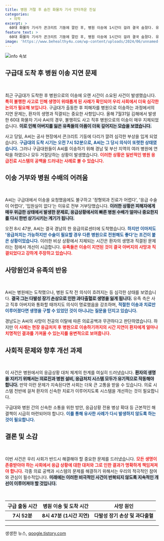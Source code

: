 ```yaml
---
title: 병원 거절 후 숨진 화물차 기사 안타까운 진실
categories:
  - 의학
excerpt: >
  60대 화물차 기사가 콘크리트 기둥에 깔린 후, 병원 이송에 1시간이 걸려 결국 숨졌다. 유족은 병원 10곳의 거부로 생명이 끊어졌다고 주장하며 안타까운 사연을 전했다. 과연 응급의료 체계의 문제는 어디에 있을까?
feature_text: >
  60대 화물차 기사가 콘크리트 기둥에 깔린 후, 병원 이송에 1시간이 걸려 결국 숨졌다. 유족은 병원 10곳의 거부로 생명이 끊어졌다고 주장하며 안타까운 사연을 전했다. 과연 응급의료 체계의 문제는 어디에 있을까?
image: 'https://www.behealthy4u.com/wp-content/uploads/2024/06/unnamed-file.png'
---
```


<p><img src="https://www.behealthy4u.com/wp-content/uploads/2024/06/unnamed-file.png" alt="info 속보" /></p>

<h2 data-ke-size="size26">구급대 도착 후 병원 이송 지연 문제</h2>

<p data-ke-size="size16">&nbsp;</p>

<p>최근 구급대가 도착한 후 병원으로의 이송에 오랜 시간이 소요된 사건이 발생했습니다. <b><span style="color: #ee2323;">특히 불행한 사고로 인해 생명이 위태롭게 된 사례가 확인되어 우리 사회에서 더욱 심각한 논의가 필요해 보입니다.</span></b> 구급대가 출동한 후 피해자를 병원으로 이송하는 과정에서의 지연 문제는, 환자의 생명과 직결되는 중요한 사항입니다. 올해 7월31일 김해에서 발생한 60대 화물차 기사 A씨의 경우, 불행히도 사고 직후 병원으로의 이송이 매우 지체되었습니다. <b><span style="background-color: #21538527;">이로 인해 아버지를 잃은 유족들의 아픔이 더욱 깊어지는 모습을 보였습니다.</span></b></p>

<p>사고 당일, A씨는 공사 현장에서 콘크리트 기둥에 다리가 깔려 심각한 부상을 입게 되었습니다. <b><span style="color: #1a5490;">구급대의 도착 시기는 오전 7시 52분으로, A씨는 그 당시 의식이 또렷한 상태였습니다.</span></b> 그러나 구급대원들이 A씨를 이송하기 위해 경남 및 부산 지역의 여러 병원에 연락을 하였으나 모두 거절당하는 상황이 발생했습니다. <b><span style="color: #ee2323;">이러한 상황은 일반적인 병원 응급진료 시스템의 공백을 드러내는 사례로 볼 수 있습니다.</span></b></p>

<h2 data-ke-size="size26">이송 거부와 병원 수배의 어려움</h2>

<p data-ke-size="size16">&nbsp;</p>

<p>A씨는 구급대에서 이송을 요청했음에도 불구하고 '정형외과 진료가 어렵다', '응급 수술이 어렵다', '입원실이 없다'는 이유로 전부 거부당했습니다. <b><span style="background-color: #21538527;">이러한 상황은 피해자에게 매우 위급한 상태에서 발생한 문제로, 응급상황에서의 빠른 병원 수배가 얼마나 중요한지를 다시 한번 상기시키는 계기가 됩니다.</span></b> </p>

<p>오전 8시 47분, A씨는 결국 경남의 한 응급의료센터에 도착했습니다. <b><span style="color: #1a5490;">하지만 이마저도 '응급처치는 가능하지만 수술이 필요할 경우 다른 병원으로 전원해도 좋다'는 조건이 붙은 상황이었습니다.</span></b> 이러한 비상 상황에서 지체되는 시간은 환자의 생명과 직결된 문제라는 점에서 개선이 시급합니다. <b><span style="color: #ee2323;">유족들은 이송이 지연된 것이 결국 아버지의 사망과 직결되었다고 강하게 주장하고 있습니다.</span></b></p>

<h2 data-ke-size="size26">사망원인과 유족의 반응</h2>

<p data-ke-size="size16">&nbsp;</p>

<p>A씨는 병원에는 도착했으나, 병원 도착 전 의식이 흐려지는 등 심각한 상태를 보였습니다. <b><span style="background-color: #21538527;">결국 그는 다발성 장기 손상으로 인한 과다출혈로 생명을 잃게 됩니다.</span></b> 유족 측은 사고 직후 아버지와 통화할 때까지도 의식이 명료했음을 강조하며, <b><span style="color: #1a5490;">적절한 이송과 치료만 이루어졌다면 생명을 구할 수 있었던 것이 아니냐는 질문을 던지고 있습니다.</span></b></p>

<p>경남도는 A씨의 사망이 전공의 이탈에 따른 의료공백과 무관하다고 판단하였습니다. 하지만 <b><span style="color: #ee2323;">이 사례는 현장 응급처치 후 병원으로 이송하기까지의 시간 지연이 환자에게 얼마나 치명적인 결과를 가져올 수 있는지를 웅변적으로 보여줍니다.</span></b></p>

<h2 data-ke-size="size26">사회적 문제와 향후 개선 과제</h2>

<p data-ke-size="size16">&nbsp;</p>

<p>이 사건은 병원에서의 응급상황 대처 체계의 한계를 여실히 드러냈습니다. <b><span style="background-color: #21538527;">환자의 생명을 지키기 위해서는 의료진과 병원 설비, 응급처치 시스템 모두가 유기적으로 작동해야 합니다.</span></b> 만약 이런 문제가 지속된다면 사회는 더욱 큰 고통을 받을 수 있습니다. 의료 시스템 전반에 걸쳐 환자의 신속한 치료가 이루어지도록 시스템을 개선하는 것이 필요합니다. </p>

<p>구급대와 병원 간의 신속한 소통을 위한 방안, 응급상황 전용 병상 확대 등 근본적인 해결책이 시급히 마련되어야 합니다. <b><span style="color: #1a5490;">이를 통해 유사한 사례가 다시 발생하지 않도록 하는 것이 필요합니다.</span></b></p>

<h2 data-ke-size="size26">결론 및 소감</h2>

<p data-ke-size="size16">&nbsp;</p>

<p>이번 사건은 우리 사회가 반드시 해결해야 할 중요한 문제를 드러냈습니다. <b><span style="color: #ee2323;">모든 생명이 존중받아야 하는 사회에서 응급 상황에 대한 대처와 그로 인한 결과가 명확하게 책임져져야 합니다.</span></b> 각종 의료 공백과 시스템의 문제를 해결하기 위해서는 우리의 적극적인 참여와 관심이 필수적입니다. <b><span style="background-color: #21538527;">미래에는 이러한 비극적인 사건이 반복되지 않도록 지속적인 개선이 이루어져야 할 것입니다.</span></b></p>

<p data-ke-size="size16">&nbsp;</p>

<table style="width: 100%;">
    <thead>
        <tr>
            <th style="text-align: center; height: 30px;"><b>구급 출동 시간</b></th>
            <th style="text-align: center; height: 30px;"><b>병원 이송 및 도착 시간</b></th>
            <th style="text-align: center; height: 30px;"><b>사망 원인</b></th>
        </tr>
    </thead>
    <tbody>
        <tr>
            <td style="text-align: center; height: 17px;"><b>7시 52분</b></td>
            <td style="text-align: center; height: 17px;"><b>8시 47분 (1시간 지연)</b></td>
            <td style="text-align: center; height: 17px;"><b>다발성 장기 손상 및 과다출혈</b></td>
        </tr>
    </tbody>
</table>

<hr style="height: 1px; border: none; background-color: #000;">
생생한 뉴스, <a href="https://qoogle.tistory.com" rel="dofollow">qoogle.tistory.com</a>


